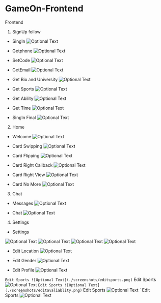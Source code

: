 # GameOn-Frontend
Frontend
1. SignUp follow
- SingIn
![Optional Text](./screenshots/singin.png)

- Getphone
![Optional Text](./screenshots/getphone.png)

- SetCode
![Optional Text](./screenshots/setcode.png)

- GetEmail
![Optional Text](./screenshots/getemail.png)

- Get Bio and University
![Optional Text](./screenshots/getbio.png)

- Get Sports
![Optional Text](./screenshots/getsports.png)

- Get Ability
![Optional Text](./screenshots/getability.png)

- Get Time
![Optional Text](./screenshots/gettime.png)

- SingIn Final
![Optional Text](./screenshots/singinfinal.png)

2. Home
- Welcome
![Optional Text](./screenshots/welcome.png)

- Card Swipping
![Optional Text](./screenshots/cardswipping.png)

- Card Flipping
![Optional Text](./screenshots/cardflipping.png)

- Card Right Callback
![Optional Text](./screenshots/cardrightcallback.png)

- Card Right View
![Optional Text](./screenshots/cardrightview.png)

- Card No More
![Optional Text](./screenshots/cardnomore.png)

3. Chat
- Messages
![Optional Text](./screenshots/messages.png)

- Chat
![Optional Text](./screenshots/chats.png)

4. Settings

- Settings

![Optional Text](./screenshots/settings1.png)
![Optional Text](./screenshots/settings2.png)
![Optional Text](./screenshots/settings3.png)
![Optional Text](./screenshots/settings4.png)

- Edit Location
![Optional Text](./screenshots/editlocation.png)

- Edit Gender
![Optional Text](./screenshots/editgender.png)

- Edit Profile
![Optional Text](./screenshots/editprofile.png)

` Edit Sports
    ![Optional Text](./screenshots/editsports.png)
` Edit Sports
    ![Optional Text](./screenshots/editbio.png)
` Edit Sports
    ![Optional Text](./screenshots/editavaliablity.png)
` Edit Sports
    ![Optional Text](./screenshots/editablity.png)
` Edit Sports
    ![Optional Text](./screenshots/edittimesview.png)
